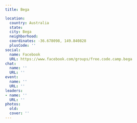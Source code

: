 ```yaml
---
title: Bega

location:
  country: Australia
  state: 
  city: Bega
  neighborhood: 
  coordinates: -36.678098, 149.840828
  plusCode: ''
social:
  name: Facebook
  URL: https://www.facebook.com/groups/free.code.camp.bega
chat:
  name: ''
  URL: ''
event:
  name: ''
  URL: ''
leaders:
- name: ''
  URL: ''
photos:
  old: 
  cover: ''
---
```

